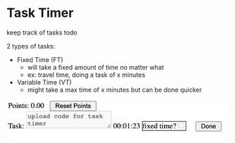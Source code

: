 # Task Timer
keep track of tasks todo

2 types of tasks:
- Fixed Time (FT)
	- will take a fixed amount of time no matter what
	- ex: travel time, doing a task of x minutes
- Variable Time (VT)
	- might take a max time of x minutes but can be done quicker

![example](/example.png)
